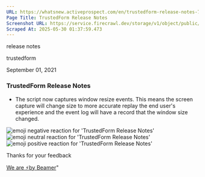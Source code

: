 ```yaml
---
URL: https://whatsnew.activeprospect.com/en/trustedform-release-notes-7k7xwDGk5
Page Title: TrustedForm Release Notes
Screenshot URL: https://service.firecrawl.dev/storage/v1/object/public/media/screenshot-a337def8-23d3-4f11-b875-202d0b799f55.png
Scraped At: 2025-05-30 01:37:59.473
---
```

release notes





trustedform



September 01, 2021

### TrustedForm Release Notes

- The script now captures window resize events. This means the screen capture will change size to more accurate replay the end user's experience and the event log will have a record that the window size changed.

![emoji negative reaction for 'TrustedForm Release Notes'](https://app.getbeamer.com/images/emojiNeg.svg)![emoji neutral reaction for 'TrustedForm Release Notes'](https://app.getbeamer.com/images/emojiNeut.svg)![emoji positive reaction for 'TrustedForm Release Notes'](https://app.getbeamer.com/images/emojiPos.svg)

Thanks for your feedback

[We are ⚡by Beamer](https://www.getbeamer.com/?ref=watermark_MErKJCnu12412_public&company=ActiveProspect&watermarkRef=powered&utm_term=MErKJCnu12412&utm_content=ActiveProspect&utm_source=standalone&utm_medium=footer&utm_campaign=powered)"

